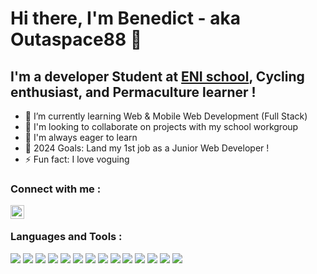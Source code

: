 # Hi there, I'm Benedict - aka Outaspace88 👋


## I'm a developer Student at [ENI school][ENI], Cycling enthusiast, and Permaculture learner !
- 🌱 I’m currently learning Web & Mobile Web Development (Full Stack)
- 👯 I'm looking to collaborate on projects with my school workgroup 
- 🤔 I'm always eager to learn
- 🥅 2024 Goals: Land my 1st job as a Junior Web Developer !
- ⚡ Fun fact: I love voguing


### Connect with me :
[<img align="left" alt="Outaspace88Coder | LinkedIn" width="22px" src="https://cdn.jsdelivr.net/npm/simple-icons@v3/icons/linkedin.svg" />][linkedin]


<br />


### Languages and Tools :
![](https://img.shields.io/badge/Basics-Algorithm-informational?style=flat&logoColor=white&color=2bbc8a)
![](https://img.shields.io/badge/FrontEnd-HTML5_CSS-informational?style=flat&logoColor=white&color=2bbc8a)
![](https://img.shields.io/badge/Code-JavaScript-informational?style=flat&logoColor=white&color=2bbc8a)
![](https://img.shields.io/badge/Code-PHP-informational?style=flat&logoColor=white&color=2bbc8a)
![](https://img.shields.io/badge/Code-Java-informational?style=flat&logoColor=white&color=2bbc8a)
![](https://img.shields.io/badge/Code-Symfony-informational?style=flat&logoColor=white&color=2bbc8a)
![](https://img.shields.io/badge/Data-PL_SQL-informational?style=flat&logoColor=white&color=2bbc8a)
![](https://img.shields.io/badge/Editor-Notepad++-informational?style=flat&logoColor=white&color=2bbc8a)
![](https://img.shields.io/badge/Editor-Eclipse-informational?style=flat&logoColor=white&color=2bbc8a)
![](https://img.shields.io/badge/Editor-Visual_Studio_Code-informational?style=flat&logoColor=white&color=2bbc8a)
![](https://img.shields.io/badge/Platform-Android-informational?style=flat&logoColor=white&color=2bbc8a)
![](https://img.shields.io/badge/OS-Windows-informational?style=flat&logoColor=white&color=2bbc8a)
![](https://img.shields.io/badge/Tools-Git-informational?style=flat&logoColor=white&color=2bbc8a)
![](https://img.shields.io/badge/Tools-Github-informational?style=flat&logoColor=white&color=2bbc8a)


[ENI]: https://www.eni-ecole.fr/
[linkedin]: https://www.linkedin.com/in/benedict-hautebas-outaspace88/
